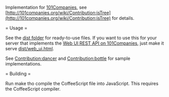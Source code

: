 Implementation for [101Companies](http://101companies.org), see [http://101companies.org/wiki/Contribution:jsTree](http://101companies.org/wiki/Contribution:jsTree) for details.

= Usage =

See the [dist folder](https://github.com/hartenfels/WebUI101/tree/master/dist) for ready-to-use files. If you want to use this for your server that implements the [Web UI REST API on 101Companies](http://101companies.org/wiki/Web_UI_REST_API), just make it serve [dist/web_ui.html](https://github.com/hartenfels/WebUI101/blob/master/dist/web_ui.html).

See [Contribution:dancer](http://101companies.org/wiki/Contribution:dancer) and [Contribution:bottle](http://101companies.org/wiki/Contribution:bottle) for sample implementations.

= Building =

Run make tho compile the CoffeeScript file into JavaScript. This requires the CoffeeScript compiler.
